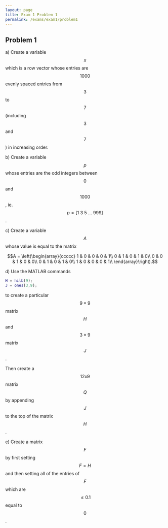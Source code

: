```yaml
---
layout: page
title: Exam 1 Problem 1
permalink: /exams/exam1/problem1
---
```


## Problem 1

a) Create a variable $$x$$ which is a row vector whose entries are $$1000$$ evenly spaced entries from $$3$$ to $$7$$ (including $$3$$ and $$7$$) in increasing order.

b) Create a variable $$p$$ whose entries are the odd integers between $$0$$ and $$1000$$, ie. $$p= [1\ 3\ 5\ \dots\ 999]$$.

c) Create a variable $$A$$ whose value is equal to the matrix

$$A = \left(\begin{array}{ccccc}
1 & 0 & 0 & 0 & 1\\
0 & 1 & 0 & 1 & 0\\
0 & 0 & 1 & 0 & 0\\
0 & 1 & 0 & 1 & 0\\
1 & 0 & 0 & 0 & 1\\
\end{array}\right).$$

d) Use the MATLAB commands

```Matlab
H = hilb(9);
J = ones(3,9);
```

to create a particular $$9\times 9$$ matrix $$H$$ and $$3\times 9$$ matrix $$J$$.

Then create a $$12x9$$ matrix $$Q$$ by appending $$J$$ to the top of the matrix $$H$$.

e) Create a matrix $$F$$ by first setting $$F=H$$ and then setting all of the entries of $$F$$ which are $$\leq 0.1$$ equal to $$0$$.


